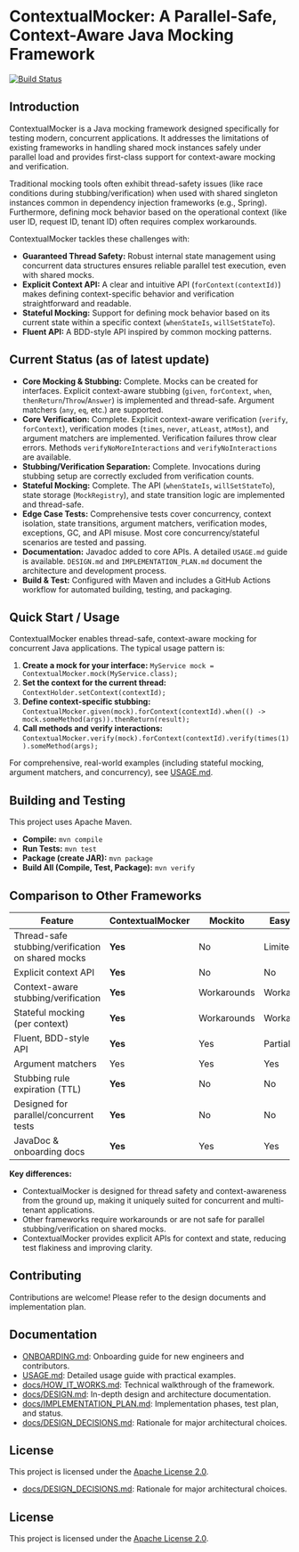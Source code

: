 # ContextualMocker: A Parallel-Safe, Context-Aware Java Mocking Framework

[![Build Status](https://github.com/<YOUR_USERNAME>/ContextualMocker/actions/workflows/build-test-package.yml/badge.svg)](https://github.com/<YOUR_USERNAME>/ContextualMocker/actions/workflows/build-test-package.yml) <!-- Placeholder: Replace with actual repo path -->

## Introduction

ContextualMocker is a Java mocking framework designed specifically for testing modern, concurrent applications. It addresses the limitations of existing frameworks in handling shared mock instances safely under parallel load and provides first-class support for context-aware mocking and verification.

Traditional mocking tools often exhibit thread-safety issues (like race conditions during stubbing/verification) when used with shared singleton instances common in dependency injection frameworks (e.g., Spring). Furthermore, defining mock behavior based on the operational context (like user ID, request ID, tenant ID) often requires complex workarounds.

ContextualMocker tackles these challenges with:

*   **Guaranteed Thread Safety:** Robust internal state management using concurrent data structures ensures reliable parallel test execution, even with shared mocks.
*   **Explicit Context API:** A clear and intuitive API (`forContext(contextId)`) makes defining context-specific behavior and verification straightforward and readable.
*   **Stateful Mocking:** Support for defining mock behavior based on its current state within a specific context (`whenStateIs`, `willSetStateTo`).
*   **Fluent API:** A BDD-style API inspired by common mocking patterns.

## Current Status (as of latest update)

*   **Core Mocking & Stubbing:** Complete. Mocks can be created for interfaces. Explicit context-aware stubbing (`given`, `forContext`, `when`, `thenReturn`/`Throw`/`Answer`) is implemented and thread-safe. Argument matchers (`any`, `eq`, etc.) are supported.
*   **Core Verification:** Complete. Explicit context-aware verification (`verify`, `forContext`), verification modes (`times`, `never`, `atLeast`, `atMost`), and argument matchers are implemented. Verification failures throw clear errors. Methods `verifyNoMoreInteractions` and `verifyNoInteractions` are available.
*   **Stubbing/Verification Separation:** Complete. Invocations during stubbing setup are correctly excluded from verification counts.
*   **Stateful Mocking:** Complete. The API (`whenStateIs`, `willSetStateTo`), state storage (`MockRegistry`), and state transition logic are implemented and thread-safe.
*   **Edge Case Tests:** Comprehensive tests cover concurrency, context isolation, state transitions, argument matchers, verification modes, exceptions, GC, and API misuse. Most core concurrency/stateful scenarios are tested and passing.
*   **Documentation:** Javadoc added to core APIs. A detailed `USAGE.md` guide is available. `DESIGN.md` and `IMPLEMENTATION_PLAN.md` document the architecture and development process.
*   **Build & Test:** Configured with Maven and includes a GitHub Actions workflow for automated building, testing, and packaging.

## Quick Start / Usage

ContextualMocker enables thread-safe, context-aware mocking for concurrent Java applications. The typical usage pattern is:

1. **Create a mock for your interface:**
   `MyService mock = ContextualMocker.mock(MyService.class);`
2. **Set the context for the current thread:**
   `ContextHolder.setContext(contextId);`
3. **Define context-specific stubbing:**
   `ContextualMocker.given(mock).forContext(contextId).when(() -> mock.someMethod(args)).thenReturn(result);`
4. **Call methods and verify interactions:**
   `ContextualMocker.verify(mock).forContext(contextId).verify(times(1)).someMethod(args);`

For comprehensive, real-world examples (including stateful mocking, argument matchers, and concurrency), see [USAGE.md](USAGE.md).

## Building and Testing

This project uses Apache Maven.

*   **Compile:** `mvn compile`
*   **Run Tests:** `mvn test`
*   **Package (create JAR):** `mvn package`
*   **Build All (Compile, Test, Package):** `mvn verify`

## Comparison to Other Frameworks

| Feature                        | ContextualMocker | Mockito         | EasyMock        | JMockit         | Spock           |
|-------------------------------|------------------|-----------------|-----------------|-----------------|-----------------|
Thread-safe stubbing/verification on shared mocks | **Yes**         | No              | Limited         | No              | Issues/Partial  |
Explicit context API            | **Yes**          | No              | No              | No              | No              |
Context-aware stubbing/verification | **Yes**      | Workarounds     | Workarounds     | Workarounds     | Workarounds     |
Stateful mocking (per context)  | **Yes**          | Workarounds     | Workarounds     | Workarounds     | Workarounds     |
Fluent, BDD-style API           | **Yes**          | Yes             | Partial         | Partial         | Yes             |
Argument matchers               | Yes              | Yes             | Yes             | Yes             | Yes             |
Stubbing rule expiration (TTL)  | **Yes**          | No              | No              | No              | No              |
Designed for parallel/concurrent tests | **Yes**   | No              | No              | No              | Partial         |
JavaDoc & onboarding docs       | **Yes**          | Yes             | Yes             | Yes             | Yes             |

**Key differences:**
- ContextualMocker is designed for thread safety and context-awareness from the ground up, making it uniquely suited for concurrent and multi-tenant applications.
- Other frameworks require workarounds or are not safe for parallel stubbing/verification on shared mocks.
- ContextualMocker provides explicit APIs for context and state, reducing test flakiness and improving clarity.

## Contributing

Contributions are welcome! Please refer to the design documents and implementation plan.
## Documentation

- [ONBOARDING.md](docs/ONBOARDING.md): Onboarding guide for new engineers and contributors.
- [USAGE.md](USAGE.md): Detailed usage guide with practical examples.
- [docs/HOW_IT_WORKS.md](docs/HOW_IT_WORKS.md): Technical walkthrough of the framework.
- [docs/DESIGN.md](docs/DESIGN.md): In-depth design and architecture documentation.
- [docs/IMPLEMENTATION_PLAN.md](docs/IMPLEMENTATION_PLAN.md): Implementation phases, test plan, and status.
- [docs/DESIGN_DECISIONS.md](docs/DESIGN_DECISIONS.md): Rationale for major architectural choices.

## License

This project is licensed under the [Apache License 2.0](LICENSE).
- [docs/DESIGN_DECISIONS.md](docs/DESIGN_DECISIONS.md): Rationale for major architectural choices.

## License

This project is licensed under the [Apache License 2.0](LICENSE).
